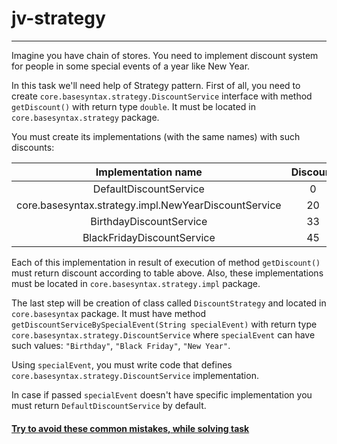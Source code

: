 # jv-strategy

---
Imagine you have сhain of stores. You need to implement discount system for people 
in some special events of a year like New Year.

In this task we'll need help of Strategy pattern.
First of all, you need to create `core.basesyntax.strategy.DiscountService` interface 
with method `getDiscount()` with return type `double`. 
It must be located in `core.basesyntax.strategy` package.

You must create its implementations (with the same names) with such discounts:

| Implementation name |Discount |
| :---: | :---: |
| DefaultDiscountService| 0 |
| core.basesyntax.strategy.impl.NewYearDiscountService| 20 |
| BirthdayDiscountService| 33 |
| BlackFridayDiscountService| 45 |

Each of this implementation in result of execution of method 
`getDiscount()` must return discount according to table above.
Also, these implementations must be located in `core.basesyntax.strategy.impl` package.

The last step will be creation of class called `DiscountStrategy` 
and located in `core.basesyntax` package. It must have 
method `getDiscountServiceBySpecialEvent(String specialEvent)` with return type `core.basesyntax.strategy.DiscountService`
where `specialEvent` can have such values: `"Birthday"`, `"Black Friday"`, `"New Year"`.

Using `specialEvent`, you must write code that defines `core.basesyntax.strategy.DiscountService` implementation.

In case if passed `specialEvent` doesn't have specific implementation
you must return `DefaultDiscountService` by default.

#### [Try to avoid these common mistakes, while solving task](https://mate-academy.github.io/jv-program-common-mistakes/java-core/patterns/strategy)
